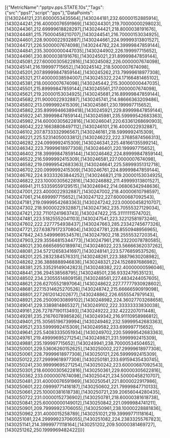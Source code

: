 [{"MetricName":"pptpv.pps.STATE.10s","Tags":{"src":"pps1","script":"pps"},"DataPoints":[[1430244121,231.6000053435564],[1430244181,232.60000152885914],[1430244241,216.40000076591969],[1430244301,219.70000000298023],[1430244361,212.69999618828297],[1430244421,218.8000038191676],[1430244481,215.75000458210707],[1430244541,216.70000153034925],[1430244601,228.9000022932887],[1430244661,224.99999313801527],[1430244721,226.5000007674098],[1430244782,224.39999847859144],[1430244841,235.30000000447035],[1430244902,226.199997715652],[1430244961,230.8000038191676],[1430245021,231.89999847859144],[1430245081,227.60000305622816],[1430245082,226.0000007674098],[1430245141,216.199997715652],[1430245142,218.5000007674098],[1430245201,207.89999847859144],[1430245262,213.79999618977308],[1430245321,217.40000038594007],[1430245322,224.17166481465102],[1430245381,218.0000007674098],[1430245442,215.30000000447035],[1430245501,215.89999847859144],[1430245561,217.0000007674098],[1430245621,219.20000153034925],[1430245681,216.89999847859144],[1430245682,211.9000022932887],[1430245741,214.98666363209486],[1430245802,213.0999992415309],[1430245861,230.199997715652],[1430245862,235.89999466389418],[1430245921,229.89999847859144],[1430245922,241.39999847859144],[1430245981,235.59999542683363],[1430245982,214.60000305622816],[1430246041,220.63361268690903],[1430246042,222.16638808497112],[1430246101,216.4000022932887],[1430246102,207.8733332996567],[1430246161,218.5999992415309],[1430246221,225.52314050033812],[1430246222,222.37685874566313],[1430246282,224.0999992415309],[1430246341,225.48166135599214],[1430246342,223.79999618977308],[1430246401,220.199997715652],[1430246402,218.39999847859144],[1430246462,224.89999847859144],[1430246522,216.5999992415309],[1430246581,227.0000007674098],[1430246582,219.09999542683363],[1430246641,225.58999351312718],[1430246702,220.0999992415309],[1430246761,224.89999847859144],[1430246762,224.93333263844252],[1430246821,219.20000153034925],[1430246822,223.10000305622816],[1430246882,211.49999313801527],[1430246941,211.53359559129515],[1430246942,214.06806342948636],[1430247001,223.4000022932887],[1430247002,218.40000610798597],[1430247061,214.699997715652],[1430247122,227.60000687092543],[1430247181,219.09999542683363],[1430247242,223.00000458210707],[1430247302,218.9000022932887],[1430247362,235.70555327129034],[1430247421,232.71101241963743],[1430247422,215.31111111574702],[1430247481,223.51825552041103],[1430247541,223.32212581973246],[1430247602,222.2277754938437],[1430247663,285.23342745677326],[1430247721,227.63879172370804],[1430247781,228.8550948956965],[1430247842,243.5499969534576],[1430247902,218.2555532720354],[1430247903,229.35564815344773],[1430247961,216.23220078780585],[1430248021,230.66656950189974],[1430248022,223.56666362037262],[1430248081,234.57212658341697],[1430248141,223.5776859537526],[1430248201,225.2832384576331],[1430248261,223.38879630208982],[1430248262,236.3888888946838],[1430248321,224.1526897686982],[1430248381,225.33529149042823],[1430248382,222.40000000596046],[1430248441,236.294538568795],[1430248501,236.9332479535123],[1430248502,234.23055514809158],[1430248561,227.4834244057605],[1430248621,226.62705521897064],[1430248622,227.77777930928602],[1430248681,227.15314625270526],[1430248742,215.66666590919098],[1430248801,227.2612014202677],[1430248862,226.6555547979143],[1430248921,226.25009030899102],[1430248982,224.36027703268658],[1430249041,229.3389814865327],[1430249102,222.33333333830038],[1430249161,226.72787190113493],[1430249222,232.4222207011448],[1430249281,235.21676078985826],[1430249342,216.91110958986812],[1430249401,215.30565196739994],[1430249462,232.59999542683363],[1430249521,233.5999992415309],[1430249582,233.699997715652],[1430249641,225.54083335051934],[1430249702,220.59999542683363],[1430249761,219.49999695271254],[1430249821,231.5999992415309],[1430249881,235.199997715652],[1430249941,238.70000534504652],[1430250001,229.53606260152625],[1430250002,227.29999618977308],[1430250061,228.79999618977308],[1430250121,226.5999992415309],[1430250122,227.29999618977308],[1430250181,233.69159435430745],[1430250241,230.99999695271254],[1430250242,223.60000687092543],[1430250301,218.60000305622816],[1430250361,229.60000305622816],[1430250362,233.0000007674098],[1430250421,234.50000458210707],[1430250481,231.40000076591969],[1430250541,221.8000022917986],[1430250601,222.09999771416187],[1430250602,221.79999847710133],[1430250661,225.10000381618738],[1430250721,239.20656044280435],[1430250722,231.00000152736902],[1430250781,218.60000381618738],[1430250841,225.60000000149012],[1430250842,221.0999984741211],[1430250901,209.79999923706055],[1430250961,238.10000228881836],[1430250962,231.4000015258789],[1430251021,219.39999771118164],[1430251081,224.29999923706055],[1430251082,224.23833255767823],[1430251141,214.39999771118164],[1430251202,209.50000381469727],[1430251262,250.1999969482422]]}]
